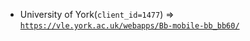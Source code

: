  - University of York(`client_id=1477`) => [`https://vle.york.ac.uk/webapps/Bb-mobile-bb_bb60/`](https://vle.york.ac.uk/webapps/Bb-mobile-bb_bb60/)
